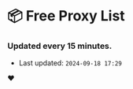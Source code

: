 # :package: Free Proxy List
### Updated every 15 minutes.

- Last updated: `2024-09-18 17:29`

:heart:
